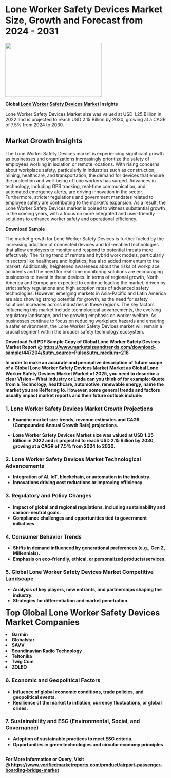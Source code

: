 <H1>Lone Worker Safety Devices Market Size, Growth and Forecast from 2024 - 2031</H1><img class="aligncenter size-medium wp-image-584254" src="https://thirdeyenews.in/wp-content/uploads/2024/09/Global-Market-Research-300x168.jpeg" alt="" width="300" height="168" /><p><strong>Global&nbsp;<a href="https://www.marketsizeandtrends.com/download-sample/447204/&amp;utm_source=Pulse&amp;utm_medium=218">Lone Worker Safety Devices Market</a> Insights</strong></p><p>Lone Worker Safety Devices Market size was valued at USD 1.25 Billion in 2022 and is projected to reach USD 2.15 Billion by 2030, growing at a CAGR of 7.5% from 2024 to 2030.</p><p><h2>Market Growth Insights</h2> <p>The Lone Worker Safety Devices market is experiencing significant growth as businesses and organizations increasingly prioritize the safety of employees working in isolation or remote locations. With rising concerns about workplace safety, particularly in industries such as construction, mining, healthcare, and transportation, the demand for devices that ensure the protection and well-being of lone workers has surged. Advances in technology, including GPS tracking, real-time communication, and automated emergency alerts, are driving innovation in the sector. Furthermore, stricter regulations and government mandates related to employee safety are contributing to the market's expansion. As a result, the Lone Worker Safety Devices market is poised to witness substantial growth in the coming years, with a focus on more integrated and user-friendly solutions to enhance worker safety and operational efficiency.</p> <p><strong>Download Sample</strong></p> <p>The market growth for Lone Worker Safety Devices is further fueled by the increasing adoption of connected devices and IoT-enabled technologies that allow employers to monitor and respond to potential threats more effectively. The rising trend of remote and hybrid work models, particularly in sectors like healthcare and logistics, has also added momentum to the market. Additionally, heightened awareness about the risks of workplace accidents and the need for real-time monitoring solutions are encouraging businesses to invest in these devices. In terms of regional growth, North America and Europe are expected to continue leading the market, driven by strict safety regulations and high adoption rates of advanced safety technologies. However, emerging markets in Asia-Pacific and Latin America are also showing strong potential for growth, as the need for safety solutions increases across industries in these regions. The key factors influencing this market include technological advancements, the evolving regulatory landscape, and the growing emphasis on worker welfare. As businesses continue to focus on reducing workplace hazards and ensuring a safer environment, the Lone Worker Safety Devices market will remain a crucial segment within the broader safety technology ecosystem.</p> <p><strong></p><p><span class=""><strong>Download Full PDF Sample Copy of Global Lone Worker Safety Devices Market Report</strong> @ <a href="https://www.marketsizeandtrends.com/download-sample/447204/&amp;utm_source=Pulse&amp;utm_medium=218" target="_blank">https://www.marketsizeandtrends.com/download-sample/447204/&amp;utm_source=Pulse&amp;utm_medium=218</a></span></p><p>In order to make an accurate and perceptive description of future scope of a Global&nbsp;Lone Worker Safety Devices Market Market as Global&nbsp;Lone Worker Safety Devices Market Market of 2025, you need to describe a clear Vision &ndash; What Industry or Linda can you think of for example: Quote from a Technology, healthcare, automotive, renewable energy, name the market you are Reffering to. However, some general trends and factors usually impact market reports and their future outlook include:</p><h3>1.&nbsp;<strong>Lone Worker Safety Devices Market Growth Projections</strong></h3><ul><li>Examine market size trends, revenue estimates and CAGR (Compounded Annual Growth Rate) projections.</li><li><p>Lone Worker Safety Devices Market size was valued at USD 1.25 Billion in 2022 and is projected to reach USD 2.15 Billion by 2030, growing at a CAGR of 7.5% from 2024 to 2030.</p></li></ul><h3>2.&nbsp;<strong>Lone Worker Safety Devices Market Technological Advancements</strong></h3><ul><li>Integration of AI, IoT, blockchain, or automation in the industry.</li><li>Innovations driving cost reductions or improving efficiency.</li></ul><h3>3.&nbsp;<strong>Regulatory and Policy Changes</strong></h3><ul><li>Impact of global and regional regulations, including sustainability and carbon-neutral goals.</li><li>Compliance challenges and opportunities tied to government initiatives.</li></ul><h3>4.&nbsp;<strong>Consumer Behavior Trends</strong></h3><ul><li>Shifts in demand influenced by generational preferences (e.g., Gen Z, Millennials).</li><li>Emphasis on eco-friendly, ethical, or personalized products/services.</li></ul><h3>5.&nbsp;<strong>Global Lone Worker Safety Devices Market Competitive Landscape</strong></h3><ul><li>Analysis of key players, new entrants, and partnerships shaping the industry.</li><li>Strategies for differentiation and market penetration.</li></ul><p data-pm-slice="1 1 []"><span style="color: inherit; font-family: inherit; font-size: 25px;">Top Global Lone Worker Safety Devices Market Companies</span></p><div class="" data-test-id=""><p><li>Garmin</li><li> Globalstar</li><li> SAVV</li><li> Scandinavian Radio Technology</li><li> Teltonika</li><li> Twig Com</li><li> ZOLEO</li></p></div><h3>6.&nbsp;<strong>Economic and Geopolitical Factors</strong></h3><ul><li>Influence of global economic conditions, trade policies, and geopolitical events.</li><li>Resilience of the market to inflation, currency fluctuations, or global crises.</li></ul><h3>7.&nbsp;<strong>Sustainability and ESG (Environmental, Social, and Governance)</strong></h3><ul><li>Adoption of sustainable practices to meet ESG criteria.</li><li>Opportunities in green technologies and circular economy principles.</li></ul><h2><strong style="font-size: 14px;">For More Information or Query, Visit @&nbsp;</strong><a style="background-color: #ffffff; font-size: 14px;" href="https://www.marketsizeandtrends.com/report/lone-worker-safety-devices-market/" target="_blank">https://www.verifiedmarketreports.com/product/airport-passenger-boarding-bridge-market</a></h2>
